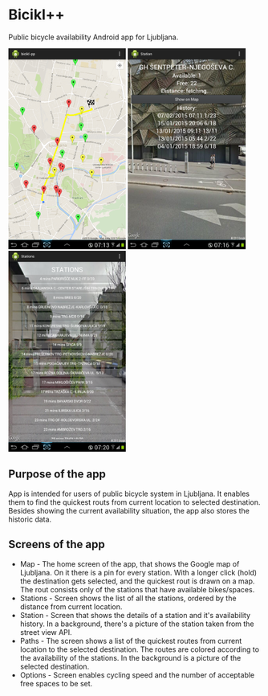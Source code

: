 Bicikl++
=========

Public bicycle availability Android app for Ljubljana.

<img src="/doc/Screenshot_2015-02-07-07-13-34.png" height="400">
<img src="/doc/Screenshot_2015-02-07-07-16-15.png" height="400">
<img src="/doc/Screenshot_2015-02-07-07-20-09.png" height="400">

Purpose of the app
-------------------
App is intended for users of public bicycle system in Ljubljana. It enables them to find the quickest routs from current location to selected destination. Besides showing the current availability situation, the app also stores the historic data.

Screens of the app 
------------------
* Map - The home screen of the app, that shows the Google map of Ljubljana. On it there is a pin for every station. With a longer click (hold) the destination gets selected, and the quickest rout is drawn on a map. The rout consists only of the stations that have available bikes/spaces.
* Stations - Screen shows the list of all the stations, ordered by the distance from current location.
* Station - Screen that shows the details of a station and it's availability history. In a background, there's a picture of the station taken from the street view API.
* Paths - The screen shows a list of the quickest routes from current location to the selected destination. The routes are colored according to the availability of the stations. In the background is a picture of the selected destination.
* Options - Screen enables cycling speed and the number of acceptable free spaces to be set.

